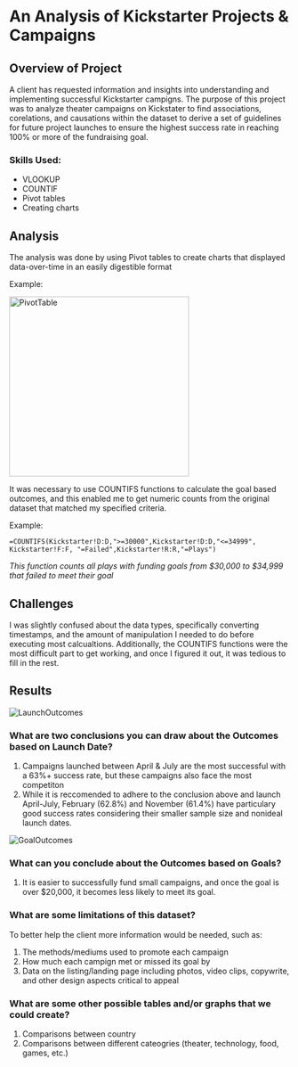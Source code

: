 # An Analysis of Kickstarter Projects & Campaigns

## Overview of Project
A client has requested information and insights into understanding and implementing successful Kickstarter campigns. The purpose of this project was to analyze theater campaigns on Kickstater to find associations, corelations, and causations within the dataset to derive a set of guidelines for future project launches to ensure the highest success rate in reaching 100% or more of the fundraising goal.

### Skills Used:
- VLOOKUP
- COUNTIF
- Pivot tables 
- Creating charts

## Analysis
The analysis was done by using Pivot tables to create charts that displayed data-over-time in an easily digestible format

Example:

<img width="323" alt="PivotTable" src="https://user-images.githubusercontent.com/100488626/171947507-2ccb1072-e034-428b-a1cb-c7693efa6292.png">

It was necessary to use COUNTIFS functions to calculate the goal based outcomes, and this enabled me to get numeric counts from the original dataset that matched my specified criteria.

Example:
```
=COUNTIFS(Kickstarter!D:D,">=30000",Kickstarter!D:D,"<=34999",  Kickstarter!F:F, "=Failed",Kickstarter!R:R,"=Plays")
```
*This function counts all plays with funding goals from $30,000 to $34,999 that failed to meet their goal*

## Challenges
I was slightly confused about the data types, specifically converting timestamps, and the amount of manipulation I needed to do before executing most calcualtions. Additionally, the COUNTIFS functions were the most difficult part to get working, and once I figured it out, it was tedious to fill in the rest.

## Results
![LaunchOutcomes](https://user-images.githubusercontent.com/100488626/171944434-a5f2c330-db51-41bd-9a3d-8cc729a4c12d.png)
### What are two conclusions you can draw about the Outcomes based on Launch Date?
1. Campaigns launched between April & July are the most successful with a 63%+ success rate, but these campaigns also face the most competiton
2. While it is reccomended to adhere to the conclusion above and launch April-July, February (62.8%) and November (61.4%) have particulary good success rates considering their smaller sample size and nonideal launch dates.

![GoalOutcomes](https://user-images.githubusercontent.com/100488626/171944130-fc476381-7c59-4cb5-a3c9-2f91c979755f.png)
### What can you conclude about the Outcomes based on Goals?
1. It is easier to successfully fund small campaigns, and once the goal is over $20,000, it becomes less likely to meet its goal.

### What are some limitations of this dataset?
To better help the client more information would be needed, such as:
1. The methods/mediums used to promote each campaign 
2. How much each campign met or missed its goal by
3. Data on the listing/landing page including photos, video clips, copywrite, and other design aspects critical to appeal

### What are some other possible tables and/or graphs that we could create?
1. Comparisons between country
2. Comparisons between different cateogries (theater, technology, food, games, etc.)
